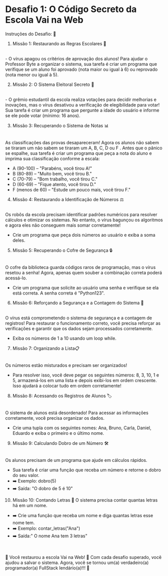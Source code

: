 # Desafio 1: O Código Secreto da Escola Vai na Web

Instruções do Desafio: 🚨

1. Missão 1: Restaurando as Regras Escolares 📝
<br>
- O vírus apagou os critérios de aprovação dos alunos! Para ajudar o Professor Byte a organizar o sistema, sua tarefa é criar um programa que verifique se um aluno foi aprovado (nota maior ou igual à 6) ou reprovado (nota menor ou igual à 5).



2. Missão 2: O Sistema Eleitoral Secreto 📝 
<br>
- O grêmio estudantil da escola realiza votações para decidir melhorias e inovações, mas o vírus desativou a verificação de elegibilidade para votar! Sua tarefa é criar um programa que pergunte a idade do usuário e informe se ele pode votar (mínimo: 16 anos).



3. Missão 3: Recuperando o Sistema de Notas 📊
<br>
As classificações das provas desapareceram! Agora os alunos não sabem se tiraram um não sabem se tiraram um A, B, C, D ou F . Antes que o pânico se espalhe, sua tarefa é criar um programa que peça a nota do aluno e imprima sua classificação conforme a escala:

- A (90-100) – "Parabéns, você tirou A!"
- B (80-89) – "Muito bem, você tirou B."
- C (70-79) – "Bom trabalho, você tirou C."
- D (60-69) – "Fique atento, você tirou D."
- F (menos de 60) – "Estude um pouco mais, você tirou F."

4. Missão 4: Restaurando a Identificação de Números ⚖️
<br>
Os robôs da escola precisam identificar padrões numéricos para resolver cálculos e otimizar os sistemas. No entanto, o vírus bagunçou os algoritmos e agora eles não conseguem mais somar corretamente!

- Crie um programa que peça dois números ao usuário e exiba a soma deles.

5. Missão 5: Recuperando o Cofre de Segurança 🔒
<br>
O cofre da biblioteca guarda códigos raros de programação, mas o vírus resetou a senha! Agora, apenas quem souber a combinação correta poderá acessá-lo.

- Crie um programa que solicite ao usuário uma senha e verifique se ela está correta. A senha correta é "Python123".

6. Missão 6: Reforçando a Segurança e a Contagem do Sistema 💾
<br>
O vírus está comprometendo o sistema de segurança e a contagem de registros! Para restaurar o funcionamento correto, você precisa reforçar as verificações e garantir que os dados sejam processados corretamente.

- Exiba os números de 1 a 10 usando um loop while.  

7. Missão 7: Organizando a Lista📋
<br>
Os números estão misturados e precisam ser organizados! 

- Para resolver isso, você deve pegar os seguintes números: 8, 3, 10, 1 e 5, armazená-los em uma lista e depois exibi-los em ordem crescente. Isso ajudará a colocar tudo em ordem corretamente!  

8. Missão 8: Acessando os Registros de Alunos 🏷️
<br>
O sistema de alunos está desordenado! Para acessar as informações corretamente, você precisa organizar os dados.

- Crie uma tupla com os seguintes nomes: Ana, Bruno, Carla, Daniel, Eduardo e exiba o primeiro e o último nome.  

9. Missão 9: Calculando Dobro de um Número 🛠️
<br>
Os alunos precisam de um programa que ajude em cálculos rápidos. 

- Sua tarefa é criar uma função que receba um número e retorne o dobro do seu valor.
- ➡️ Exemplo: dobro(5)
- ➡️ Saída: "O dobro de 5 é 10"

10. Missão 10: Contando Letras 🔄
O sistema precisa contar quantas letras há em um nome.

- ➡️ Crie uma função que receba um nome e diga quantas letras esse nome tem.
- ➡️ Exemplo: contar_letras("Ana")
- ➡️ Saída:" O nome Ana tem 3 letras"
<br>

🔹 Você restaurou a escola Vai na Web! 🎉 Com cada desafio superado, você ajudou a salvar o sistema. Agora, você se tornou um(a) verdadeiro(a) programador(a) FullStack lendário(a)!!! 🚀